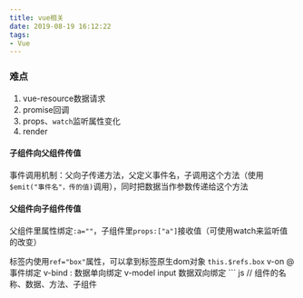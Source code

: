 ```yaml
---
title: vue相关
date: 2019-08-19 16:12:22
tags: 
- Vue
---
```

### 难点
1. vue-resource数据请求
2. promise回调
3. props、`watch`监听属性变化
4. render

#### 子组件向父组件传值
事件调用机制：父向子传递方法，父定义事件名，子调用这个方法（使用`$emit("事件名"，传的值)`调用），同时把数据当作参数传递给这个方法

#### 父组件向子组件传值
父组件里属性绑定`:a=""`，子组件里`props:["a"]`接收值（可使用watch来监听值的改变）

标签内使用`ref="box"`属性，可以拿到标签原生dom对象
`this.$refs.box`
v-on @ 事件绑定
v-bind : 数据单向绑定
v-model input 数据双向绑定
    ``` js
    <template>
    //渲染模版
    </template>
    // 组件的名称、数据、方法、子组件
    <script>
    export default {
        name:"",
        data(){
        return {
        
        }
        },
        created(){},
        methods: {
        
        },
        components:{}
    }
    </script>
    //样式
    <style lang="scss" scoped>

    </style>
    ```

#### 生命周期函数
- beforeCreate
- created
- beforeMount
- mounted
- beforeUpdate
- updated
- beforeDestroy
- destroyed
